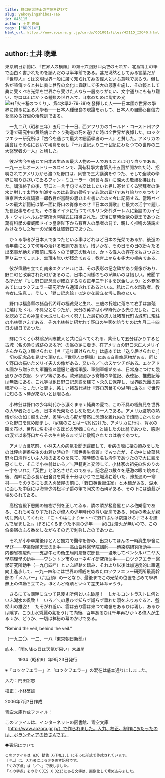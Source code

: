 ```yaml
---
title: 野口英世博士の生家を訪ひて
slug: yekouyingshibos-ca6
id: 043115
author: 土井 晩翠
tags: ["NDC914"]
html_url: https://www.aozora.gr.jp/cards/001081/files/43115_23646.html
---
```


## author: 土井 晩翠

東京朝日新聞に、『世界人の横顏』の第十六回野口英世のそれが、北島博士の筆で面白く書かれたのを讀んだのは半年前である。甚だ漠然としてゐる言葉だが『世界人』とは文明世界一般に廣く知られてゐる偉人といふ意味であらう。但し名が喧傳すると共に眞に世界の文化に貢獻して多大の恩惠を施し、その報として眞に受くべき光榮を世界から受けた人なら一層ありがたい、文字通りにも有り難い、野口は正にかゝる種類の世界人で、日本のために萬丈の光![※(「火＋稻のつくり」、第4水準2-79-88)](https://www.aozora.gr.jp/cards/001081/files/../../../gaiji/2-79/2-79-88.png)を發揮した人――日本國が世界の學界に誇るに足る大學者――日本人種優良の現證を示して、日本人の自重心自信力を高める好個の活教訓である。

　一九二八（昭和三年）五月二十一日、西アフリカのゴールド・コースト州アクラ港で研究中の黄熱病にかゝり殉道の死を遂げた時は全世界が哀悼した。ロックフエラー研究所は『古今を通じて最大の細菌學者の一人』と賛した。アメリカの議會はその名において弔意を表し『十九世紀より二十世紀にわたつての世界の三大醫學者の一人』と稱した。

　彼が古今を通じて日本の生める最大人物の一人であることは明々白々である。一九一三年オーストリーのヰインで、萬有科學大會第八十五回が開かれた時、招聘されてアメリカから渡つた野口は、同會で三大講演をやつた、そして全歐の學界に鳴りひびいてゐるフオン・ミユーラー（同會々長）に深大の敬禮を拂はれた。講演終了の後、野口と一言半句でも交はしたいと押し寄せてくる崇拜者の洪水に對して水門を加減するのは非常の骨折で又非常の喜びであり誇りであつたと東京帝大の眞鍋嘉一郎教授が當時の思ひ出を書いたのを今に記憶する。當時ヰインの最大新聞紙は第一面に野口の肖像をのせ『日本の凱歌』と最大の活字で題した長記事をのせた。その後ドイツに行つてベルリン郊外ダーレムに新設のカイゼル・ウィルヘルム研究所の開場式に招待された。式後に當時全歐の覇王であつた萬有科學の權威國ドイツ皇帝陛下から數百人の學者の前で、親しく推稱の演説を忝けなうした唯一の光榮者は彼野口であつた。

　かゝる學者が日本人であつたといふ事はどれほど日本の光榮であるか、後進の青年輩にとりて何等の活ける教訓であるか。惜いかな、その日その日の紛々たる出來事が絶えず眼前に現るゝので健忘の我々は、かゝる偉人の存在をもさつさと葬り去つてしまふ、無理も無いが殘念である、教育上からも多大の損失である。

　彼が偉勳を立てた南米エクアドルには、その表彰の記念碑があり銅像があり、野口町と改稱された町があるのに、日本に同樣のものが無いのは惜しい。確聞する所だが『もし野口記念會が確立するなら毎年三千ドルを送金しよう』と外務省あてにロツクフエラー研究所から通知されてゐるといふ。私はこれを爲政者、教育者に注意し、そして「野口記念館」の速かな設立を切に勸めたい。

　野口は福島縣の猪苗代湖畔の極貧兒と生れ、三歳の折爐に落ちて右手は無殘に燒けたゞれ、不具兒となつたが、天分の英才は小學時代から光りだした。これを認めてこの神童を大成せしむべく努力した最初の恩人は猪苗代町古城町に現住の小林榮さんである。その小林翁に招かれて野口の生家を訪うたのは九月二十四日の旗日であつた。

　驛につくと小林翁が同志數人と共に迎へてくれる、乘車して五分ばかりすると古城（名の通り城跡のある所）の翁の家に着き、在アメリカの野口未亡人メリイさんから送り屆けられた［＃「送り屆けられた」は底本では「送り屈けられた」］一切の記念品を見せて頂いた。『世界人の横顏』にある自畫像原物がある、同じく野口の描いたメリイ夫人の像がある、又いろ／＼のスケツチがある。エクアドル國から贈られた軍醫監の禮服と通常軍服、軍劍軍帽がある、日常身につけた幾通りかの衣服、シヤツ等がある。歐米諸國から寄贈の學位記、表徳記、推戴記等は無數にある。これ等は他日野口記念館を建てゝ永久に保存し、世界觀光團の巡禮所の一としたいと思ふ。美しい猪苗代湖は『野口英世その湖畔に生る』で世界に知らるゝ時が來ないとは限らぬ。

　小林翁は野口の少年時代から涙ぐまるゝ純眞の愛で、この不具の極貧兒を世界の大學者たらしめ、日本の光榮たらしめた恩人の一人である。アメリカ渡航の熱情が火の如く燃えたが、家族への心配が當然に念頭を離れぬので煩悶にたへなかつた野口を慰め勵まし、『家族のことは一切引受けた、アメリカに行け、背水の陣を布け、世界に名を揚ぐるほどの學者になれ』と諭したのは翁であつた、感謝の涙で以來野口からその生を終るまで父と敬稱されたのは翁であつた。

　アメリカ渡航前、小林夫人の病氣を聞き歸郷して、看病の隙に拾ひ讀みをしたのは坪内逍遙先生のお若い時の作『當世書生氣質』であつたが、その中に放蕩兒野々口清作といふ人物のあるのを見て、當時彼の名も清作であつたので大に氣を惡くした、そこで小林翁はいろ／＼戸籍吏と交渉して、小林家の祖先の名のりの一字をいれた「英世」と改名させたのである。記念品の數々を感激の眼で眺めた後、湖畔に沿ふ長い田舍路を乘車十分ばかりで三城潟に着いた、豫想通の一寒村――そのうちにも念入の破屋の前に、「野口英世誕生家」と木標がある、湖水に面した中庭には海軍少將松平子爵の筆で同文の石碑がある、その下には遺髮が埋められてゐる。

　高松宮殿下恩賜の植樹が列を正してゐる、隣の隣が松島屋といふ伯樂宿である、これも可なりすたれたが偉人の少年時代の尊い記念である、同家の老女が親切に案内してくれた、『こゝの柱によりかゝつて野口さんは夜更けるまで本を讀んで居ました』。ぼろにくるまつた不具の少年――家には燈火が無いので、この伯樂宿のふろ番をしながらその光で勉強したのであつた。

　それが小學卒業後ほとんど獨力で醫學を修め、出京してほんの一時濟生學舍に學び――卒業後順天堂の助手――高山齒科醫學院講師――傳染病研究所助手――内務省檢疫係――支那牛莊の衞生局附屬醫院部長――渡米してペンシルバニヤ大學病理學の助手――ワシントン市のカーネギイ研究所助手――ロツクフエラー醫學研究所助手（一九〇四年）といふ經路を踏み、それより以後は加速度的に躍進向上進歩して、一九一四年には世界の權威を集めたロツクフエラー研究所最高幹部の「メムバー」（六巨頭）の一となり、最後までこの光榮の位置を占めて學界無上の偉勳を立てた。ほとんど奇蹟といつて差支はなからう。

　さるにても湖畔に立つて見渡す所何といふ破屋！　しかもコントラストに何といふ湖水の風致！　いろ／＼の思ひで知らず識らず垂れた頭をふりあぐると、盤梯山の雄姿！　たそがれ近い、雲は去り雲は來つて峻嶺をあるひは現し、あるひは隱す。この山水秀麗の氣をうけて向後、百年あるひは千年再びかゝる偉人が生るゝか、どうか、一切は神秘の幕のかげである。

“Behind the veil, behind the veil.”

（一九三〇、一二、一八『東京朝日新聞』）













底本：「雨の降る日は天氣が惡い」大雄閣


　　　1934（昭和9）年9月23日発行

※「ロックフエラー」と「ロツクフエラー」の混在は底本通りにしました。

入力：門田裕志

校正：小林繁雄

2006年7月2日作成

青空文庫作成ファイル：

このファイルは、インターネットの図書館、青空文庫（http://www.aozora.gr.jp/）で作られました。入力、校正、制作にあたったのは、ボランティアの皆さんです。











●表記について


	このファイルは W3C 勧告 XHTML1.1 にそった形式で作成されています。
	［＃…］は、入力者による注を表す記号です。
	「くの字点」は「／＼」で表しました。
	「くの字点」をのぞくJIS X 0213にある文字は、画像化して埋め込みました。